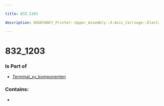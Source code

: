 ```yaml
---

title: 832_1203

description: HUGEFANCY_Printer::Upper_Assembly::X-Axis_Carriage::Electrical_Terminal_X-Carriage::Terminal_xy_komponenten::832_1203

---
```

# 832_1203
<script>
    var geoarray = '{"832_1203": {}}';
</script>
<script>
    var basepath = '/assets/HUGEFANCY_Printer/Upper_Assembly/X-Axis_Carriage/Electrical_Terminal_X-Carriage/Terminal_xy_komponenten/';
</script>
<link rel="stylesheet" href="/css/container.css">

<div id="container"></div>

<!-- these are the required scripts for the three.js scene -->
<script src="/lib/three.min.js"></script>
<script src="/lib/OrbitControls.js"></script>
<script src="/lib/RectAreaLightUniformsLib.js"></script>
<!-- this is your app's lib file -->
<script src="/lib/triceratops_app.js"></script>
### Is Part of
- [Terminal_xy_komponenten](../Terminal_xy_komponenten)  

### Contains:
- [](./832_1203/)

